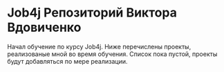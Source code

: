 # Job4j Репозиторий Виктора Вдовиченко
Начал обучение по курсу Job4j.
Ниже перечислены проекты, реализованые мной во время обучения. Список пока пустой, проекты будут добавляться по мере реализации.
